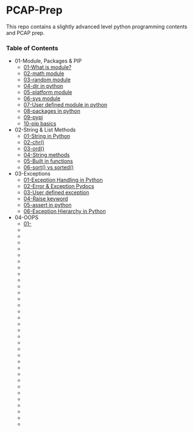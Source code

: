 # PCAP-Prep
This repo contains a slightly advanced level python programming contents and PCAP prep.

### Table of Contents
* 01-Module, Packages & PIP
    * [01-What is module?](https://www.geeksforgeeks.org/python-modules/)
    * [02-math module](https://docs.python.org/3/library/math.html)
    * [03-random module](https://docs.python.org/3/library/random.html)
    * [04-dir in python](https://www.geeksforgeeks.org/python-dir-function/)
    * [05-platform module](https://docs.python.org/3/library/platform.html)
    * [06-sys module](https://docs.python.org/3/library/sys.html)
    * [07-User defined module in python](https://www.digitalocean.com/community/tutorials/how-to-write-modules-in-python-3)
    * [08-packages in python](https://www.geeksforgeeks.org/python-packages/)
    * [09-pypi](https://pypi.org/project/pip/)
    * [10-pip basics](https://www.geeksforgeeks.org/12-pip-commands-for-python-developers/)
* 02-String & List Methods
    * [01-String in Python](https://www.geeksforgeeks.org/python-string/)
    * [02-chr()](https://www.geeksforgeeks.org/chr-in-python/)
    * [03-ord()](https://www.geeksforgeeks.org/ord-function-python/)
    * [04-String methods](https://www.geeksforgeeks.org/python-string-methods/)
    * [05-Built in functions](https://docs.python.org/3/library/functions.html)
    * [06-sort() vs sorted()](https://www.geeksforgeeks.org/python-difference-between-sorted-and-sort/)
* 03-Exceptions
    * [01-Exception Handling in Python](https://www.geeksforgeeks.org/python-exception-handling/?ref=lbp)
    * [02-Error & Exception Pydocs](https://docs.python.org/3/tutorial/errors.html)
    * [03-User defined exception](https://www.geeksforgeeks.org/user-defined-exceptions-python-examples/)
    * [04-Raise keyword](https://www.geeksforgeeks.org/python-raise-keyword/)
    * [05-assert in python](https://www.geeksforgeeks.org/python-assert-keyword/)
    * [06-Exception Hierarchy in Python](https://martinxpn.medium.com/exception-hierarchy-python-58-100-days-of-python-9d8585e6569b)
* 04-OOPS
    * [01-]()
    * []()
    * []()
    * []()
    * []()
    * []()
    * []()
    * []()
    * []()
    * []()
    * []()
    * []()
    * []()
    * []()
    * []()
    * []()
    * []()
    * []()
    * []()
    * []()
    * []()
    * []()
    * []()
    * []()
    * []()
    * []()
    * []()
    * []()
    * []()
    * []()
    * []()
    * []()
    * []()
    
